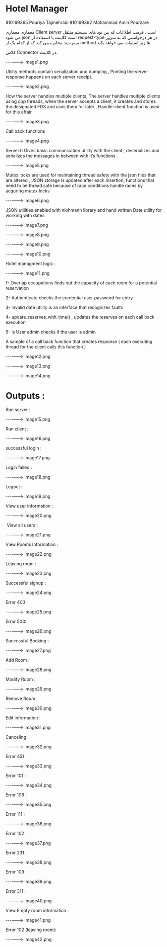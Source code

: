Hotel Manager
===========================

810199395 Pouriya Tajmehrabi
810199392 Mohammad Amin Pourzare


معماری معماری Client server است .
فرمت اطلاعات که بین نود های سیستم منتقل می شود json است
کلاینت با استفاده از request-type در هر درخواستی که به سرور میفرستد مخابره می کند که از کدام یک از method ها زیر استفاده می خواهد بکند.


کلاس Connector  در کلاینت.

------>  image1.png


Utility methods contain serialization and dumping ,
Printing the server response happens on each server receipt.


------>  image2.png




How the server handles multiple clients,
The server handles multiple clients using cpp threads, when the server accepts a client, it creates and stores the designated FDS and uses them for later , 
Handle-client function is used for this affair


------>  image3.png

Call back functions 



------>  image4.png


Server.h 
Gives basic communication utility with the client , deserializes and serializes the messages in between with it’s functions .



------>  image5.png




Mutex locks are used for maintaining thread safety with the json files that are altered 
,
JSON storage is updated after each insertion, functions that need to be thread safe because of race conditions handle races by acquring mutex locks 


------>  image6.png




JSON utilities enabled with nlohmann library and  hand written Date utility for working with dates


------>  image7.png

------>  image8.png

------>  image9.png

------>  image10.png



Hotel managment logic :


------>  image11.png


1- Overlap occupations finds out the capacity of each room for a potential reservation

2- Authenticate checks the credential user password for entry 

3- Invalid date utility is an interface  that recognizes faults 

4- update_reserves_with_time() , updates the reserves on each call back execution

5- Is User admin checks if the user is admin 




A sample of a call back function that creates response ( each executing thread for the client calls this function )


------>  image12.png

------>  image13.png

------>  image14.png



Outputs :
=======================================

Run server :

------>  image15.png



Run client : 

------>  image16.png



successful login :

------>  image17.png




Login failed :

------>  image18.png




Logout : 

------>  image19.png




View‬‬ ‫‪user‬‬ ‫‪information :

------>  image20.png



‫‪‬‬ 
View‬‬ ‫‪all‬‬ ‫‪users :

------>  image21.png




View‬‬ ‫‪Rooms‬‬ ‫‪Information :

------>  image22.png




Leaving‬‬ ‫‪room :

------>  image23.png




Successful signup : 

------>  image24.png




Error 403 : 

------>  image25.png




Error 503: 

------>  image26.png




Successful ‫‪Booking‬‬ :

------>  image27.png




Add Room : 

------>  image28.png




Modify Room : 

------>  image29.png




Remove Room : 

------>  image30.png




Edit‬‬ ‫‪information :

------>  image31.png




Canceling :

------>  image32.png




Error 451 : 

------>  image33.png




Error 101 : 

------>  image34.png




Error 108 : 

------>  image35.png




Error 111 : 

------>  image36.png




Error 102 : 

------>  image37.png




Error 231 : 

------>  image38.png




Error 109 : 

------>  image39.png




Error 311 : 

------>  image40.png




View Empty room information : 

------>  image41.png


Error 102 (leaving room): 

------>  image42.png

























